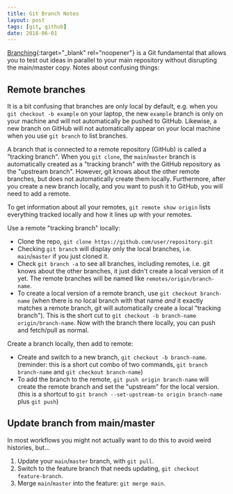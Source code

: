 ```yaml
---
title: Git Branch Notes
layout: post
tags: [git, github]
date: 2018-06-01
---
```


[Branching](https://git-scm.com/book/en/v2/Git-Branching-Branches-in-a-Nutshell){:target="_blank" rel="noopener"} is a Git fundamental that allows you to test out ideas in parallel to your main repository without disrupting the main/master copy. 
Notes about confusing things:

## Remote branches 

It is a bit confusing that branches are only local by default, e.g. when you `git checkout -b example` on your laptop, the new `example` branch is only on your machine and will not automatically be pushed to GitHub.
Likewise, a new branch on GitHub will not automatically appear on your local machine when you use `git branch` to list branches.

A branch that is connected to a remote repository (GitHub) is called a "tracking branch".
When you `git clone`, the `main`/`master` branch is automatically created as a "tracking branch" with the GitHub repository as the "upstream branch".
However, git knows about the other remote branches, but does not automatically create them locally.
Furthermore, after you create a new branch locally, and you want to push it to GitHub, you will need to add a remote. 

To get information about all your remotes, `git remote show origin` lists everything tracked locally and how it lines up with your remotes.

Use a remote "tracking branch" locally:

- Clone the repo, `git clone https://github.com/user/repository.git`
- Checking `git branch` will display only the local branches, i.e. `main`/`master` if you just cloned it.
- Check `git branch -a` to see all branches, including remotes, i.e. git knows about the other branches, it just didn't create a local version of it yet. The remote branches will be named like `remotes/origin/branch-name`.
- To create a local version of a remote branch, use `git checkout branch-name` (when there is no local branch with that name *and* it exactly matches a remote branch, git will automatically create a local "tracking branch"). This is the short cut to `git checkout -b branch-name origin/branch-name`. Now with the branch there locally, you can push and fetch/pull as normal. 

Create a branch locally, then add to remote:

- Create and switch to a new branch, `git checkout -b branch-name`. (reminder: this is a short cut combo of two commands, `git branch branch-name` and `git checkout branch-name`)
- To add the branch to the remote, `git push origin branch-name` will create the remote branch and set the "upstream" for the local version. (this is a shortcut to `git branch --set-upstream-to origin branch-name` plus `git push`)

## Update branch from main/master

In most workflows you might not actually want to do this to avoid weird histories, but...

1. Update your `main`/`master` branch, with `git pull`. 
2. Switch to the feature branch that needs updating, `git checkout feature-branch`.
3. Merge `main`/`master` into the feature: `git merge main`. 
